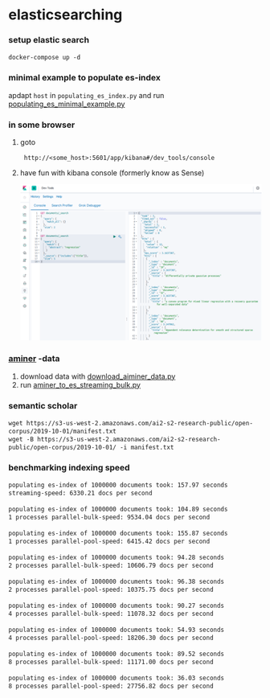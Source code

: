 # elasticsearching

### setup elastic search
    docker-compose up -d
    
### minimal example to populate es-index
apdapt `host` in `populating_es_index.py` and run  [populating_es_minimal_example.py](populating_es_minimal_example.py)

### in some browser
1. goto

        http://<some_host>:5601/app/kibana#/dev_tools/console 

2. have fun with kibana console (formerly know as Sense)
    
    ![sample](images/sample_kibana_console.png)
    
### [aminer](https://www.aminer.org/oag2019) -data
  1. download data with [download_aiminer_data.py](download_aiminer_data.py)
  2. run [aminer_to_es_streaming_bulk.py](aminer_to_es_streaming_bulk.py)
  
### semantic scholar
    
    wget https://s3-us-west-2.amazonaws.com/ai2-s2-research-public/open-corpus/2019-10-01/manifest.txt
    wget -B https://s3-us-west-2.amazonaws.com/ai2-s2-research-public/open-corpus/2019-10-01/ -i manifest.txt

  
  
### benchmarking indexing speed
    populating es-index of 1000000 documents took: 157.97 seconds
    streaming-speed: 6330.21 docs per second
    
    populating es-index of 1000000 documents took: 104.89 seconds
    1 processes parallel-bulk-speed: 9534.04 docs per second
    
    populating es-index of 1000000 documents took: 155.87 seconds
    1 processes parallel-pool-speed: 6415.42 docs per second
    
    populating es-index of 1000000 documents took: 94.28 seconds
    2 processes parallel-bulk-speed: 10606.79 docs per second
    
    populating es-index of 1000000 documents took: 96.38 seconds
    2 processes parallel-pool-speed: 10375.75 docs per second
    
    populating es-index of 1000000 documents took: 90.27 seconds
    4 processes parallel-bulk-speed: 11078.32 docs per second
    
    populating es-index of 1000000 documents took: 54.93 seconds
    4 processes parallel-pool-speed: 18206.30 docs per second
    
    populating es-index of 1000000 documents took: 89.52 seconds
    8 processes parallel-bulk-speed: 11171.00 docs per second
    
    populating es-index of 1000000 documents took: 36.03 seconds
    8 processes parallel-pool-speed: 27756.82 docs per second

